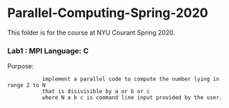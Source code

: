 # Parallel-Computing-Spring-2020

This folder is for the course <Special Topic: Parallel Computing> at NYU Courant Spring 2020.

### Lab1 : MPI Language: C

   Purpose: 
   
               implement a parallel code to compute the number lying in range 2 to N 
               that is disivisible by a or b or c
               where N a b c is command line input provided by the user.
